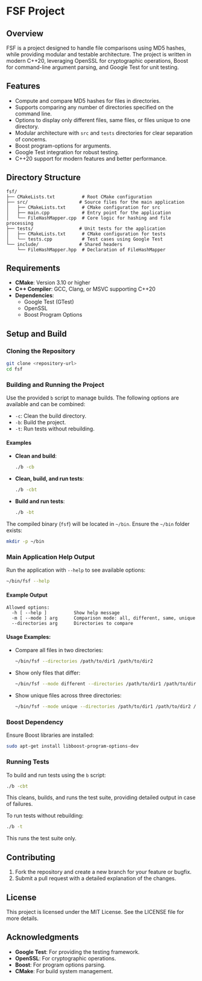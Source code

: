 # FSF Project

## Overview
FSF is a project designed to handle file comparisons using MD5 hashes, while providing modular and testable architecture. The project is written in modern C++20, leveraging OpenSSL for cryptographic operations, Boost for command-line argument parsing, and Google Test for unit testing.

## Features
- Compute and compare MD5 hashes for files in directories.
- Supports comparing any number of directories specified on the command line.
- Options to display only different files, same files, or files unique to one directory.
- Modular architecture with `src` and `tests` directories for clear separation of concerns.
- Boost program-options for arguments.
- Google Test integration for robust testing.
- C++20 support for modern features and better performance.

## Directory Structure
```
fsf/
├── CMakeLists.txt          # Root CMake configuration
├── src/                   # Source files for the main application
│   ├── CMakeLists.txt      # CMake configuration for src
│   ├── main.cpp            # Entry point for the application
│   └── FileHashMapper.cpp  # Core logic for hashing and file processing
├── tests/                 # Unit tests for the application
│   ├── CMakeLists.txt      # CMake configuration for tests
│   └── tests.cpp           # Test cases using Google Test
└── include/               # Shared headers
    └── FileHashMapper.hpp  # Declaration of FileHashMapper
```

## Requirements
- **CMake**: Version 3.10 or higher
- **C++ Compiler**: GCC, Clang, or MSVC supporting C++20
- **Dependencies**:
  - Google Test (GTest)
  - OpenSSL
  - Boost Program Options

## Setup and Build
### Cloning the Repository
```bash
git clone <repository-url>
cd fsf
```

### Building and Running the Project
Use the provided `b` script to manage builds. The following options are available and can be combined:

- `-c`: Clean the build directory.
- `-b`: Build the project.
- `-t`: Run tests without rebuilding.

#### Examples
- **Clean and build**:
  ```bash
  ./b -cb
  ```
- **Clean, build, and run tests**:
  ```bash
  ./b -cbt
  ```
- **Build and run tests**:
  ```bash
  ./b -bt
  ```

The compiled binary (`fsf`) will be located in `~/bin`. Ensure the `~/bin` folder exists:
```bash
mkdir -p ~/bin
```

### Main Application Help Output
Run the application with `--help` to see available options:
```bash
~/bin/fsf --help
```

#### Example Output
```
Allowed options:
  -h [ --help ]          Show help message
  -m [ --mode ] arg      Comparison mode: all, different, same, unique
  --directories arg      Directories to compare
```

#### Usage Examples:
- Compare all files in two directories:
  ```bash
  ~/bin/fsf --directories /path/to/dir1 /path/to/dir2
  ```
- Show only files that differ:
  ```bash
  ~/bin/fsf --mode different --directories /path/to/dir1 /path/to/dir2
  ```
- Show unique files across three directories:
  ```bash
  ~/bin/fsf --mode unique --directories /path/to/dir1 /path/to/dir2 /path/to/dir3
  ```

### Boost Dependency
Ensure Boost libraries are installed:
```bash
sudo apt-get install libboost-program-options-dev
```

### Running Tests
To build and run tests using the `b` script:
```bash
./b -cbt
```
This cleans, builds, and runs the test suite, providing detailed output in case of failures.

To run tests without rebuilding:
```bash
./b -t
```
This runs the test suite only.

## Contributing
1. Fork the repository and create a new branch for your feature or bugfix.
2. Submit a pull request with a detailed explanation of the changes.

## License
This project is licensed under the MIT License. See the LICENSE file for more details.

## Acknowledgments
- **Google Test**: For providing the testing framework.
- **OpenSSL**: For cryptographic operations.
- **Boost**: For program options parsing.
- **CMake**: For build system management.


